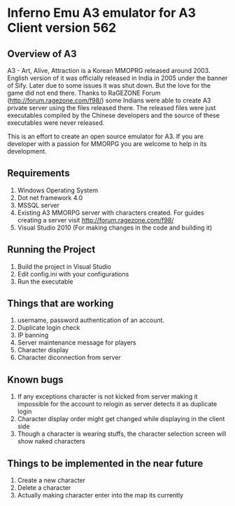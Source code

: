 Inferno Emu A3 emulator for A3 Client version 562
==================================================

Overview of A3
---------------
A3 - Art, Alive, Attraction is a Korean MMOPRG released around 2003. English version of it was officially released in India in 2005 under the banner of Sify. Later due to some issues it was shut down. But the love for the game did not end there. Thanks to RaGEZONE Forum (http://forum.ragezone.com/f98/) some Indians were able to create A3 private server using the files released there. The released files were just executables compiled by the Chinese developers and the source of these executables were never released. 

This is an effort to create an open source emulator for A3. If you are developer with a passion for MMORPG you are welcome to help in its development.

Requirements
------------
1. Windows Operating System
2. Dot net framework 4.0
3. MSSQL server
4. Existing A3 MMORPG server with characters created. For guides creating a server visit http://forum.ragezone.com/f98/
5. Visual Studio 2010 (For making changes in the code and building it)

Running the Project
-------------------
1. Build the project in Visual Studio 
2. Edit config.ini with your configurations
3. Run the executable


Things that are working
------------------------
1. username, password authentication of an account.
2. Duplicate login check
3. IP banning
4. Server maintenance message for players
5. Character display
6. Character diconnection from server

Known bugs
----------
1. If any exceptions character is not kicked from server making it impossible for the account to relogin as server detects it as duplicate login
2. Character display order might get changed while displaying in the client side
3. Though a character is wearing stuffs, the character selection screen will show naked characters

Things to be implemented in the near future
--------------------------------------------
1. Create a new character
2. Delete a character
3. Actually making character enter into the map its currently
